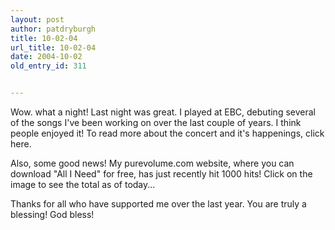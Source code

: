 ```yaml
---
layout: post
author: patdryburgh
title: 10-02-04
url_title: 10-02-04
date: 2004-10-02
old_entry_id: 311


---
```


Wow. what a night! Last night was great. I played at EBC, debuting several of the songs I've been working on over the last couple of years. I think people enjoyed it! To read more about the concert and it's happenings, click here.

Also, some good news! My purevolume.com website, where you can download "All I Need" for free, has just recently hit 1000 hits! Click on the image to see the total as of today...
 
Thanks for all who have supported me over the last year. You are truly a blessing! God bless!